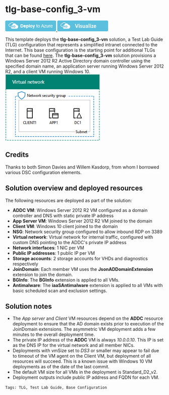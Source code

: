 ﻿# tlg-base-config_3-vm

<a href="https://portal.azure.com/#create/Microsoft.Template/uri/https%3A%2F%2Fraw.githubusercontent.com%2FAzure%2Fazure-quickstart-templates%2Fmaster%2F100-blank-template%2Fazuredeploy.json" target="_blank">
<img src="https://raw.githubusercontent.com/Azure/azure-quickstart-templates/master/1-CONTRIBUTION-GUIDE/images/deploytoazure.png"/>
</a>
<a href="http://armviz.io/#/?load=https%3A%2F%2Fraw.githubusercontent.com%2FAzure%2Fazure-quickstart-templates%2Fmaster%2F100-blank-template%2Fazuredeploy.json" target="_blank">
<img src="https://raw.githubusercontent.com/Azure/azure-quickstart-templates/master/1-CONTRIBUTION-GUIDE/images/visualizebutton.png"/>
</a>

This template deploys the **tlg-base-config_3-vm** solution, a Test Lab Guide (TLG) configuration that represents a simplified intranet connected 
to the Internet. This base configuration is the starting point for additional TLGs that can be found [here](http://aka.ms/catlgs).
The **tlg-base-config_3-vm** solution provisions a Windows Server 2012 R2 Active Directory domain controller using the specified domain name, 
an application server running Windows Server 2012 R2, and a client VM running Windows 10.
![alt text](images/tlg-base-config_3-vm.png "Diagram of the base config deployment")

## Credits
Thanks to both Simon Davies and Willem Kasdorp, from whom I borrowed various DSC configuration elements.

## Solution overview and deployed resources

The following resources are deployed as part of the solution:

+ **ADDC VM**: Windows Server 2012 R2 VM configured as a domain controller and DNS with static private IP address
+ **App Server VM**: Windows Server 2012 R2 VM joined to the domain
+ **Client VM**: Windows 10 client joined to the domain
+ **NSG**: Network security group configured to allow inbound RDP on 3389
+ **Virtual network**: Virtual network for internal traffic, configured with custom DNS pointing to the ADDC's private IP address
+ **Network interfaces**: 1 NIC per VM
+ **Public IP addresses**: 1 public IP per VM
+ **Storage accounts**: 2 storage accounts for VHDs and diagnostics respectively
+ **JoinDomain**: Each member VM uses the **JsonADDomainExtension** extension to join the domain.
+ **BGInfo**: The **BGInfo** extension is applied to all VMs.
+ **Antimalware**: The **iaaSAntimalware** extension is applied to all VMs with basic scheduled scan and exclusion settings.

## Solution notes

* The *App server* and *Client* VM resources depend on the **ADDC** resource deployment to ensure that the AD domain exists prior to execution of 
the JoinDomain extensions. The asymmetric VM deployment adds a few minutes to the overall deployment time.
* The private IP address of the **ADDC** VM is always *10.0.0.10*. This IP is set as the DNS IP for the virtual network and all member NICs.
* Deployments with vmSize set to *DS3* or smaller may appear to fail due to timeout of the VM agent on the Client VM, but deployment of all 
resources will succeed. This is a known issue with Windows 10 VM deployments as of the date of the last commit.
* The default VM size for all VMs in the deployment is Standard_D2_v2.
* Deployment outputs include public IP address and FQDN for each VM.

`Tags: TLG, Test Lab Guide, Base Configuration`